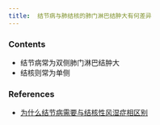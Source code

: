 ```yaml
---
title:  结节病与肺结核的肺门淋巴结肿大有何差异
--- 
```


### Contents
- 结节病常为双侧肺门淋巴结肿大
- 结核则常为单侧

### References
- [为什么结节病需要与结核性风湿症相区别](/为什么结节病需要与结核性风湿症相区别)
